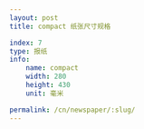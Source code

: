 ```yaml
---
layout: post
title: compact 纸张尺寸规格

index: 7
type: 报纸
info:
    name: compact
    width: 280
    height: 430
    unit: 毫米

permalink: /cn/newspaper/:slug/
---
```



